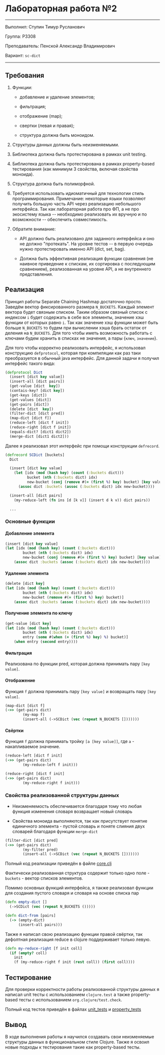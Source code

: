 # Лабораторная работа №2

---

Выполнил: Ступин Тимур Русланович

Группа: P3308

Преподаватель: Пенской Александр Владимирович

Вариант: `sc-dict`

---

## Требования

1. Функции:

    - добавление и удаление элементов;

    - фильтрация;

    - отображение (map);

    - свертки (левая и правая);

    - структура должна быть моноидом.

2. Структуры данных должны быть неизменяемыми.

3. Библиотека должна быть протестирована в рамках unit testing.

4. Библиотека должна быть протестирована в рамках property-based тестирования (как минимум 3 свойства, включая свойства моноида).

5. Структура должна быть полиморфной.

6. Требуется использовать идиоматичный для технологии стиль программирования. Примечание: некоторые языки позволяют получить большую часть API через реализацию небольшого интерфейса. Так как лабораторная работа про ФП, а не про экосистему языка -- необходимо реализовать их вручную и по возможности -- обеспечить совместимость.

7. Обратите внимание:

    - API должно быть реализовано для заданного интерфейса и оно не должно "протекать". На уровне тестов -- в первую очередь нужно протестировать именно API (dict, set, bag).

    - Должна быть эффективная реализация функции сравнения (не наивное приведение к спискам, их сортировка с последующим сравнением), реализованная на уровне API, а не внутреннего представления.

## Реализация

Принцип работы Separate Chaining Hashmap достаточно просто. Заведём вектор фиксированного размера `N_BUCKETS`. Каждый элемент вектора будет связным списком. Таким образом связный список с индексом `i` будет содержать в себе все элементы, значение хэш функции от которых равно `i`. Так как значение хэш функции может быть больше `N_BUCKETS` то будем при вычислении хэша брать остаток от деления на `N_BUCKETS`. Для того чтобы иметь возможность работать с ключами будем хранить в списках не значения, а пары {`ключ`, `значение`}.

Для того чтобы корректно реализовать интерфейс, я использовал конструкцию `defprotocol`, которая при компиляции как раз таки преобразуется в обычный java интерфейс. Для данной задачи я получил интерфейс такого вида:

```clj
(defprotocol Dict
  (insert [dict key value])
  (insert-all [dict pairs])
  (get-value [dict  key])
  (contais-key? [dict key])
  (get-keys [dict])
  (get-values [dict])
  (get-pairs [dict])
  (delete [dict  key])
  (filter-dict [dict pred])
  (map-dict [dict f])
  (reduce-left [dict f init])
  (reduce-right [dict f init])
  (equals-dict? [dict1 dict2])
  (merge-dict [dict1 dict2]))
```

Далее я реализовал этот интерфейс при помощи конструкции `defrecord`.

```clj
(defrecord SCDict [buckets]
  Dict

  (insert [dict key value]
    (let [idx (mod (hash key) (count (:buckets dict)))
          bucket (nth (:buckets dict) idx)
          new-bucket (conj (remove #(= (first %) key) bucket) [key value])]
      (assoc dict :buckets (assoc (:buckets dict) idx new-bucket))))

  (insert-all [dict pairs]
    (my-reduce-left (fn ins [d [k v]] (insert d k v)) dict pairs))

  ...
```

### Основные функции 

#### Добавление элемента

```clj
(insert [dict key value]
(let [idx (mod (hash key) (count (:buckets dict)))
        bucket (nth (:buckets dict) idx)
        new-bucket (conj (remove #(= (first %) key) bucket) [key value])]
    (assoc dict :buckets (assoc (:buckets dict) idx new-bucket))))
```

#### Удаление элемента

```clj
(delete [dict key]
(let [idx (mod (hash key) (count (:buckets dict)))
        bucket (nth (:buckets dict) idx)
        new-bucket (remove #(= (first %) key) bucket)]
    (assoc dict :buckets (assoc (:buckets dict) idx new-bucket))))
```

#### Получение элемента по ключу

```clj
(get-value [dict key]
(let [idx (mod (hash key) (count (:buckets dict)))
        bucket (nth (:buckets dict) idx)
        entry (some #(when (= (first %) key) %) bucket)]
    (when entry (second entry))))
```

#### Фильтрация

Реализована по функции pred, которая должна принимать пару `[key value]`.

#### Отображение

Функция `f` должна принимать пару `[key value]` и возвращать пару `[key value]`.

```clj
(map-dict [dict f]
(->> (get-pairs dict)
        (my-map f)
        (insert-all (->SCDict (vec (repeat N_BUCKETS []))))))
```

#### Свёртки

Функция `f` должна принимать тройку `[a [key value]]`, где `a` - накапливаемое значение.

```clj
(reduce-left [dict f init]
(->> (get-pairs dict)
        (my-reduce-left f init)))

(reduce-right [dict f init]
(->> (get-pairs dict)
        (my-reduce-right f init)))
```

### Свойства реализованной структуры данных

- Неизменяемость обеспечивается благодаря тому что любая функция изменения словаря возвращает новый словарь

- Свойства моноида выполняются, так как присутствует понятие единичного элемента - пустой словарь и поняте слияния двух словарей благодаря функции `merge-dict`

```clj
(filter-dict [dict pred]
(->> (get-pairs dict)
        (my-filter pred)
        (insert-all (->SCDict (vec (repeat N_BUCKETS []))))))
```

Полный код реализации приведён в файле [core.clj](src/fp_lab_2/core.clj)

Фактически реализованная структура содержит только одно поле - `buckets` - вектор списков элементов.

Помимо основных функций интерфейса, я также реализовал функции для создания пустого словаря и словаря на основе списка пар

```clj
(defn empty-dict []
  (->SCDict (vec (repeat N_BUCKETS ()))))

(defn dict-from [pairs]
  (-> (empty-dict)
      (insert-all pairs)))
```

Также я написал свою реализацию функции правой свёртки, так дефолтная реализация reduce в clojure поддерживает только левую.

```clj
(defn my-reduce-right [f init coll]
  (if (empty? coll)
    init
    (f (my-reduce-right f init (rest coll)) (first coll))))
```

## Тестирование

Для проверки корректности работы реализованной структуры данных я написал unit тесты с использованием `clojure.test` а также property-based тесты с использованием `org.clojure/test.check`. 

Полный код тестов приведён в файлах [unit_tests](test/fp_lab_2/unit_tests.clj) и [property_tests](test/fp_lab_2/property_tests.clj)

## Вывод

В ходе выполнения работы я научился создавать свои неизменяемые структуры данных в функциональном стиле Clojure. Также я освоил новые подходы к тестирования такие как property-based тесты. 